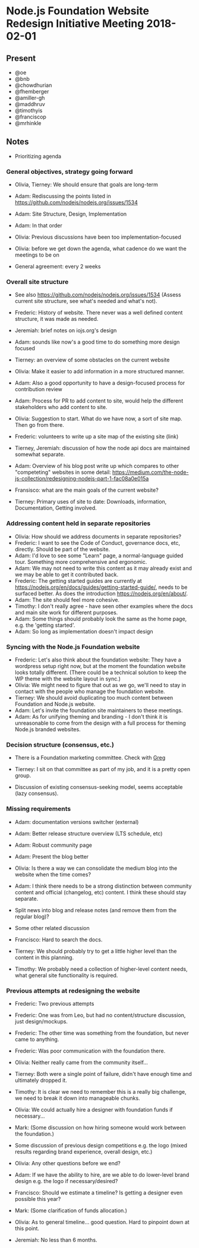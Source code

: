# Node.js Foundation Website Redesign Initiative Meeting 2018-02-01

## Present
* @oe
* @bnb
* @chowdhurian
* @fhemberger
* @amiller-gh
* @maddhruv
* @timothyis
* @franciscop
* @mrhinkle

## Notes

* Prioritizing agenda

### General objectives, strategy going forward

* Olivia, Tierney: We should ensure that goals are long-term
* Adam: Rediscussing the points listed in <https://github.com/nodejs/nodejs.org/issues/1534>
* Adam: Site Structure, Design, Implementation
* Adam: In that order
* Olivia: Previous discussions have been too implementation-focused

* Olivia: before we get down the agenda, what cadence do we want the meetings to be on
* General agreement: every 2 weeks

### Overall site structure

* See also <https://github.com/nodejs/nodejs.org/issues/1534> (Assess current site structure, see what's needed and what's not).

* Frederic: History of website. There never was a well defined content structure, it was made as needed.
* Jeremiah: brief notes on iojs.org's design
* Adam: sounds like now's a good time to do something more design focused
* Tierney: an overview of some obstacles on the current website
* Olivia: Make it easier to add information in a more structured manner.
* Adam: Also a good opportunity to have a design-focused process for contribution review
* Adam: Process for PR to add content to site, would help the different stakeholders who add content to site.
* Olivia: Suggestion to start. What do we have now, a sort of site map. Then go from there.
* Frederic: volunteers to write up a site map of the existing site (link)
* Tierney, Jeremiah: discussion of how the node api docs are maintained somewhat separate.
* Adam: Overview of his blog post write up which compares to other "competeting" websites in some detail: <https://medium.com/the-node-js-collection/redesigning-nodejs-part-1-fac08a0e015a>
* Fransisco: what are the main goals of the current website?
* Tierney: Primary uses of site to date: Downloads, information, Documentation, Getting involved.

### Addressing content held in separate repositories

* Olivia: How should we address documents in separate repositories?
* Frederic: I want to see the Code of Conduct, governance docs, etc, directly. Should be part of the website.
* Adam: I'd love to see some "Learn" page, a normal-language guided tour. Something more comprehensive and ergonomic.
* Adam: We may not need to write this content as it may already exist and we may be able to get it contributed back.
* Frederic: The getting started guides are currently at <https://nodejs.org/en/docs/guides/getting-started-guide/>, needs to be surfaced better. As does the introduction <https://nodejs.org/en/about/>.
* Adam: The site should feel more cohesive.
* Timothy: I don't really agree - have seen other examples where the docs and main site work for different purposes.
* Adam: Some things should probably look the same as the home page, e.g. the 'getting started'.
* Adam: So long as implementation doesn't impact design

### Syncing with the Node.js Foundation website

* Frederic: Let's also think about the foundation website: They have a wordpress setup right now, but at the moment the foundation website looks totally different. (There could be a technical solution to keep the WP theme with the website layout in sync.)
* Olivia: We might need to figure that out as we go, we'll need to stay in contact with the people who manage the foundation website.
* Tierney: We should avoid duplicating too much content between Foundation and Node.js website.
* Adam: Let's invite the foundation site maintainers to these meetings.
* Adam: As for unifying theming and branding - I don't think it is unreasonable to come from the design with a full process for theming Node.js branded websites.

### Decision structure (consensus, etc.)

* There is a Foundation marketing committee. Check with [Greg](mailto:gwallace@linuxfoundation.org)
* Tierney: I sit on that committee as part of my job, and it is a pretty open group.

* Discussion of existing consensus-seeking model, seems acceptable (lazy consensus).

### Missing requirements

* Adam: documentation versions switcher (external)
* Adam: Better release structure overview (LTS schedule, etc)
* Adam: Robust community page
* Adam: Present the blog better
* Olivia: Is there a way we can consolidate the medium blog into the website when the time comes?
* Adam: I think there needs to be a strong distinction between community content and official (changelog, etc)  content. I think these should stay separate.
* Split news into blog and release notes (and remove them from the regular blog)?

* Some other related discussion

* Francisco: Hard to search the docs.
* Tierney: We should probably try to get a little higher level than the content in this planning.
* Timothy: We probably need a collection of higher-level content needs, what general site functionality is required.

### Previous attempts at redesigning the website

* Frederic: Two previous attempts
* Frederic: One was from Leo, but had no content/structure discussion, just design/mockups.
* Frederic: The other time was something from the foundation, but never came to anything.
* Frederic: Was poor communication with the foundation there.
* Olivia: Neither really came from the community itself…
* Tierney: Both were a single point of failure, didn't have enough time and ultimately dropped it.
* Timothy: It is clear we need to remember this is a really big challenge, we need to break it down into manageable chunks.
* Olivia: We could actually hire a designer with foundation funds if necessary...
* Mark: (Some discussion on how hiring someone would work between the foundation.)

* Some discussion of previous design competitions e.g. the logo (mixed results regarding brand experience, overall design, etc.)

* Olivia: Any other questions before we end?
* Adam: If we have the ability to hire, are we able to do lower-level brand design e.g. the logo if necessary/desired?

* Francisco: Should we estimate a timeline? Is getting a designer even possible this year?
* Mark: (Some clarification of funds allocation.)
* Olivia: As to general timeline… good question. Hard to pinpoint down at this point.
* Jeremiah: No less than 6 months.
